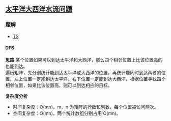 ## [太平洋大西洋水流问题](https://leetcode.cn/problems/pacific-atlantic-water-flow/)

### 题解
+ [TS](../../ts/512/417.ts)

#### DFS
**思路**
某个位置如果可以到达太平洋和大西洋，那么四个相邻位置上比该位置高的也能到达。  
遍历矩阵，先分别统计能到达太平洋或大西洋的位置，再统计能同时到达两者的位置。左上位置一定能到达太平洋，右下位置一定能到达大西洋，根据位置寻找四个相邻位置，如果比该位置高，则可以到达相应的目标。

**复杂度分析**
+ 时间复杂度：O(mn)，m、n 为矩阵的行数和列数，每个位置被访问两次。
+ 空间复杂度：O(mn)，两个统计数组分别占用 O(mn)。